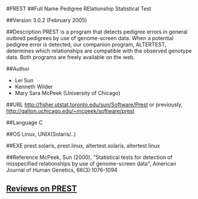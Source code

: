 #PREST
##Full Name
Pedigree RElationship Statistical Test

##Version
3.0.2 (February 2005)

##Description
PREST is a program that detects pedigree errors in general outbred pedigrees by use of genome-screen data. When a potential pedigree error is detected, our companion program, ALTERTEST, determines which relationships are compatible with the observed genotype data. Both programs are freely available on the web.

##Author
* Lei Sun
* Kenneth Wilder
* Mary Sara McPeek (University of Chicago)

##URL
http://fisher.utstat.toronto.edu/sun/Software/Prest or previously, http://galton.uchicago.edu/~mcpeek/software/prest

##Language
C

##OS
Linux, UNIX(Solaris/..)

##EXE
prest.solaris, prest.linux, altertest.solaris, altertest.linux

##Reference
McPeek, Sun (2000), "Statistical tests for detection of misspecified relationships by use of genome-screen data", American Journal of Human Genetics, 66(3):1076-1094


## [Reviews on PREST](https://github.com/gaow/genetic-analysis-software/issues/421)